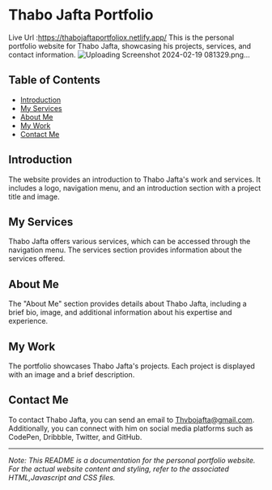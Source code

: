 # Thabo Jafta Portfolio
Live Url :https://thabojaftaportfoliox.netlify.app/
This is the personal portfolio website for Thabo Jafta, showcasing his projects, services, and contact information.
![Uploading Screenshot 2024-02-19 081329.png…]()

## Table of Contents

- [Introduction](#introduction)
- [My Services](#my-services)
- [About Me](#about-me)
- [My Work](#my-work)
- [Contact Me](#contact-me)

## Introduction

The website provides an introduction to Thabo Jafta's work and services. It includes a logo, navigation menu, and an introduction section with a project title and image.

## My Services

Thabo Jafta offers various services, which can be accessed through the navigation menu. The services section provides information about the services offered.

## About Me

The "About Me" section provides details about Thabo Jafta, including a brief bio, image, and additional information about his expertise and experience.

## My Work

The portfolio showcases Thabo Jafta's projects. Each project is displayed with an image and a brief description.

## Contact Me

To contact Thabo Jafta, you can send an email to [Thvbojafta@gmail.com](mailto:Thvbojafta@gmail.com). Additionally, you can connect with him on social media platforms such as CodePen, Dribbble, Twitter, and GitHub.

---
*Note: This README is a documentation for the personal portfolio website. For the actual website content and styling, refer to the associated HTML,Javascript and CSS files.*
